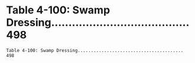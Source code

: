 # Table 4-100: Swamp Dressing........................................ 498

```
Table 4-100: Swamp Dressing........................................ 498

```
